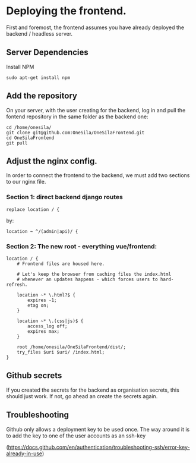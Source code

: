 # Deploying the frontend.

First and foremost, the frontend assumes you have already deployed the backend / headless server.

## Server Dependencies

Install NPM

```commandline
sudo apt-get install npm
```

## Add the repository

On your server, with the user creating for the backend, log in and pull the fontend repository in the same folder as the backend one:

```commandline
cd /home/onesila/
git clone git@github.com:OneSila/OneSilaFrontend.git
cd OneSilaFrontend
git pull
```

## Adjust the nginx config.

In order to connect the frontend to the backend, we must add two sections to our nginx file. 

### Section 1: direct backend django routes

    replace location / { 

by:

    location ~ ^/(admin|api)/ {


### Section 2: The new root - everything vue/frontend:

    location / {
        # Frontend files are housed here.

        # Let's keep the browser from caching files the index.html
        # whenever an updates happens - which forces users to hard-refresh.

        location ~* \.html?$ {
            expires -1;
            etag on;
        }

        location ~* \.(css|js)$ {
            access_log off;
            expires max;
        }

        root /home/onesila/OneSilaFrontend/dist/;
        try_files $uri $uri/ /index.html;
    }


## Github secrets

If you created the secrets for the backend as organisation secrets, this should just work. If not, go ahead an create the secrets again.

## Troubleshooting

Github only allows a deployment key to be used once.
The way around it is to add the key to one of the user accounts as an ssh-key

(https://docs.github.com/en/authentication/troubleshooting-ssh/error-key-already-in-use)
